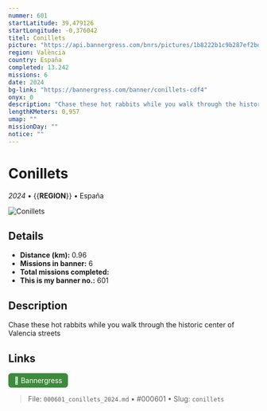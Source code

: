 ```yaml
---
nummer: 601
startLatitude: 39,479126
startLongitude: -0,376042
titel: Conillets
picture: "https://api.bannergress.com/bnrs/pictures/1b8222b1c9b287ef2bd596c7aacba9d8"
region: València
country: España
completed: 13.242
missions: 6
date: 2024
bg-link: "https://bannergress.com/banner/conillets-cdf4"
onyx: 0
description: "Chase these hot rabbits while you walk through the historic center of Valencia streets"
lengthKMeters: 0,957
umap: ""
missionDay: ""
notice: ""
---
```

# Conillets

*2024* • {{__REGION__}} • España

![Conillets](https://api.bannergress.com/bnrs/pictures/1b8222b1c9b287ef2bd596c7aacba9d8)



## Details
- **Distance (km):** 0.96
- **Missions in banner:** 6
- **Total missions completed:** 
- **This is my banner no.:** 601



## Description
Chase these hot rabbits while you walk through the historic center of Valencia streets



## Links
<a href="https://bannergress.com/banner/conillets-cdf4" target="_blank" style="display:inline-block;margin-right:8px;padding:6px 12px;background:#3c8b3c;color:#fff;text-decoration:none;border-radius:6px;">🔗 Bannergress</a>



> File: `000601_conillets_2024.md` • #000601 • Slug: `conillets`
